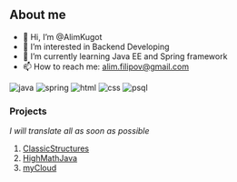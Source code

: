 ## About me 

- 👋 Hi, I’m @AlimKugot
- 👀 I’m interested in Backend Developing
- 🌱 I’m currently learning Java EE and Spring framework
- 📫 How to reach me: alim.filipov@gmail.com



<!---
AlimKugot/AlimKugot is a ✨ special ✨ repository because its `README.md` (this file) appears on your GitHub profile.
You can click the Preview link to take a look at your changes.
--->

![java](https://img.shields.io/badge/Java-ED8B00?style=for-the-badge&logo=java&logoColor=white)
![spring](https://img.shields.io/badge/Spring-6DB33F?style=for-the-badge&logo=spring&logoColor=white)
![html](https://img.shields.io/badge/HTML5-E34F26?style=for-the-badge&logo=html5&logoColor=white)
![css](https://img.shields.io/badge/CSS3-1572B6?style=for-the-badge&logo=css3&logoColor=white)
![psql](https://img.shields.io/badge/PostgreSQL-316192?style=for-the-badge&logo=postgresql&logoColor=white)

### Projects

*I will translate all as soon as possible*

1. [ClassicStructures](https://github.com/AlimKugot/ClassicStructures)
2. [HighMathJava](https://github.com/AlimKugot/HigherMathJava)
3. [myCloud](https://github.com/AlimKugot/alimCloud)
